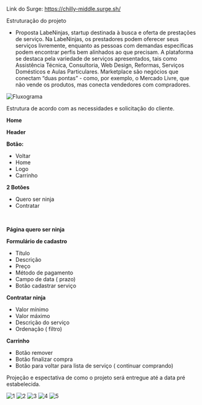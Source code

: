 Link do Surge: https://chilly-middle.surge.sh/

Estruturação do projeto 
- Proposta
LabeNinjas, startup destinada à busca e oferta de prestações de serviço. 
Na LabeNinjas, os prestadores podem oferecer seus serviços livremente, enquanto as pessoas com demandas específicas podem encontrar perfis bem alinhados ao que precisam.
A plataforma se destaca pela variedade de serviços apresentados, tais como Assistência Técnica, Consultoria, Web Design, Reformas, Serviços Domésticos e Aulas Particulares.
Marketplace são negócios que conectam “duas pontas” - como, por exemplo, o Mercado Livre, que não vende os produtos, mas conecta vendedores com compradores.

![Fluxograma](https://user-images.githubusercontent.com/38039737/176336242-cdb1128a-525d-4f93-b82f-3c01908013df.png)


Estrutura de acordo com as necessidades e solicitação do cliente.

**Home**

**Header**


**Botão:**

- Voltar
- Home
- Logo
- Carrinho

**2 Botões**

- Quero ser ninja
- Contratar

‌

**Página quero ser ninja**

**Formulário de cadastro**

- Título
- Descrição
- Preço
- Método de pagamento
- Campo de data ( prazo)
- Botão cadastrar serviço

**Contratar ninja**

- Valor mínimo
- Valor máximo
- Descrição do serviço
- Ordenação ( filtro)

**Carrinho**

- Botão remover
- Botão finalizar compra
- Botão para voltar para lista de serviço ( continuar comprando)

‌Projeção e espectativa de como o projeto será entregue até a data pré estabelecida. 

![1](https://user-images.githubusercontent.com/38039737/176337032-8e033f3f-0988-465d-a3ba-856736454046.png)
![2](https://user-images.githubusercontent.com/38039737/176337036-d6422d7e-2cc0-4cd4-9d18-5b8e15ad53e0.png)
![3](https://user-images.githubusercontent.com/38039737/176337038-2d90edee-11dc-4a67-a238-91ecdffb82b6.png)
![4](https://user-images.githubusercontent.com/38039737/176337040-294c0400-6470-4708-8f74-41d62d0422ca.png)
![5](https://user-images.githubusercontent.com/38039737/176337041-87d7f63c-afee-4167-a383-b5d563202dc2.png)


‌
